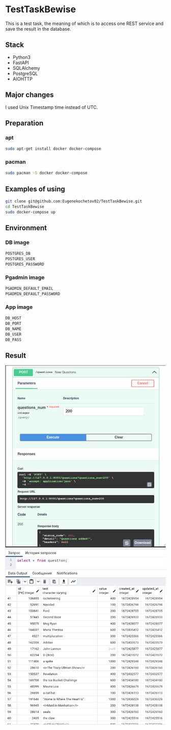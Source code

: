 # TestTaskBewise

This is a test task, the meaning of which is to access one REST service and save the result in the database.

## Stack

 - Python3
 - FastAPI
 - SQLAlchemy
 - PostgreSQL
 - AIOHTTP
 ## Major changes
 I used Unix Timestamp time instead of UTC. 
 ## Preparation
 ### apt
 ```bash
sudo apt-get install docker docker-compose
```
### pacman
 ```bash
sudo pacman -S docker docker-compose
```
 ## Examples of using
```bash
git clone git@github.com:Eugenekochetov02/TestTaskBewise.git
cd TestTaskBewise
sudo docker-compose up
```
## Environment
### DB image
 ```bash
POSTGRES_DB
POSTGRES_USER
POSTGRES_PASSWORD
```
### Pgadmin image
 ```bash
PGADMIN_DEFAULT_EMAIL
PGADMIN_DEFAULT_PASSWORD
```
### App image
 ```bash
DB_HOST
DB_PORT
DB_NAME
DB_USER
DB_PASS
```

## Result
![POST request](/readme/post.png)
![Pgadmin](/readme/pg4.png)
